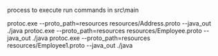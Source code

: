 process to execute run commands in src\main

protoc.exe --proto_path=resources resources/Address.proto --java_out ./java
protoc.exe --proto_path=resources resources/Employee.proto --java_out ./java
protoc.exe --proto_path=resources resources/Employee1.proto --java_out ./java


